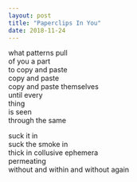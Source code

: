```yaml
---
layout: post
title: "Paperclips In You"
date: 2018-11-24
---
```


what patterns pull  
of you a part  
to copy and paste  
copy and paste  
copy and paste themselves  
until every  
thing  
is seen  
through the same  

suck it in  
suck the smoke in  
thick in collusive ephemera  
permeating  
without and within and without again
